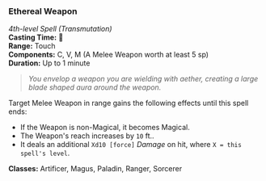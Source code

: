 ### Ethereal Weapon
*4th-level Spell (Transmutation)*  
**Casting Time:** 🔷  
**Range:** Touch  
**Components:** C, V, M (A Melee Weapon worth at least 5 sp)  
**Duration:** Up to 1 minute  

> *You envelop a weapon you are wielding with aether, creating a large blade shaped aura around the weapon.*

Target Melee Weapon in range gains the following effects until this spell ends:
* If the Weapon is non-Magical, it becomes Magical.
* The Weapon's reach increases by `10` ft..
* It deals an additional `Xd10 [force]` *Damage* on hit, where `X = this spell's level`.

**Classes:** Artificer, Magus, Paladin, Ranger, Sorcerer
